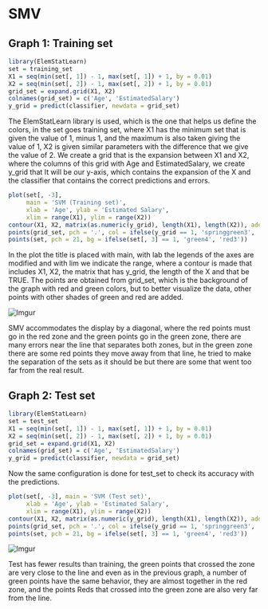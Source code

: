 # SMV

## Graph 1: Training set
```R
library(ElemStatLearn)
set = training_set
X1 = seq(min(set[, 1]) - 1, max(set[, 1]) + 1, by = 0.01)
X2 = seq(min(set[, 2]) - 1, max(set[, 2]) + 1, by = 0.01)
grid_set = expand.grid(X1, X2)
colnames(grid_set) = c('Age', 'EstimatedSalary')
y_grid = predict(classifier, newdata = grid_set)
```
The ElemStatLearn library is used, which is the one that helps us define the colors, in the set goes training set, where X1 has the minimum set that is given the value of 1, minus 1, and the maximum is also taken giving the value of 1, X2 is given similar parameters with the difference that we give the value of 2. We create a grid that is the expansion between X1 and X2, where the columns of this grid with Age and EstimatedSalary, we create y_grid that It will be our y-axis, which contains the expansion of the X and the classifier that contains the correct predictions and errors.

```R
plot(set[, -3],
     main = 'SVM (Training set)',
     xlab = 'Age', ylab = 'Estimated Salary',
     xlim = range(X1), ylim = range(X2))
contour(X1, X2, matrix(as.numeric(y_grid), length(X1), length(X2)), add = TRUE)
points(grid_set, pch = '.', col = ifelse(y_grid == 1, 'springgreen3', 'tomato'))
points(set, pch = 21, bg = ifelse(set[, 3] == 1, 'green4', 'red3'))
```
In the plot the title is placed with main, with lab the legends of the axes are modified and with lim we indicate the range, where a contour is made that includes X1, X2, the matrix that has y_grid, the length of the X and that be TRUE.
The points are obtained from grid_set, which is the background of the graph with red and green colors, but to better visualize the data, other points with other shades of green and red are added.

![Imgur](https://imgur.com/4rOHH8k.png)

SMV accommodates the display by a diagonal, where the red points must go in the red zone and the green points go in the green zone, there are many errors near the line that separates both zones, but in the green zone there are some red points they move away from that line, he tried to make the separation of the sets as it should be but there are some that went too far from the real result.

## Graph 2: Test set
```r
library(ElemStatLearn)
set = test_set
X1 = seq(min(set[, 1]) - 1, max(set[, 1]) + 1, by = 0.01)
X2 = seq(min(set[, 2]) - 1, max(set[, 2]) + 1, by = 0.01)
grid_set = expand.grid(X1, X2)
colnames(grid_set) = c('Age', 'EstimatedSalary')
y_grid = predict(classifier, newdata = grid_set)
```
Now the same configuration is done for test_set to check its accuracy with the predictions.

```r
plot(set[, -3], main = 'SVM (Test set)',
     xlab = 'Age', ylab = 'Estimated Salary',
     xlim = range(X1), ylim = range(X2))
contour(X1, X2, matrix(as.numeric(y_grid), length(X1), length(X2)), add = TRUE)
points(grid_set, pch = '.', col = ifelse(y_grid == 1, 'springgreen3', 'tomato'))
points(set, pch = 21, bg = ifelse(set[, 3] == 1, 'green4', 'red3'))
```
![Imgur](https://imgur.com/SJE27Pt.png)

Test has fewer results than training, the green points that crossed the zone are very close to the line and even as in the previous graph, a number of green points have the same behavior, they are almost together in the red zone, and the points Reds that crossed into the green zone are also very far from the line.
